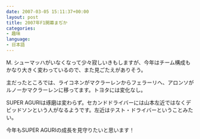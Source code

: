 ```yaml
---
date: 2007-03-05 15:11:37+00:00
layout: post
title: 2007年F1開幕まぢか
categories:
- 趣味
language:
- 日本語
---
```


M. シューマッハがいなくなって少々寂しいきもしますが、今年はチーム構成もかなり大きく変わっているので、また見ごたえがありそう。

主だったところでは、ライコネンがマクラーレンからフェラーリへ、アロンソがルノーかマクラーレンに移ってます。トヨタには変化なし。

SUPER AGURIは琢磨は変わらず。セカンドドライバーには山本左近ではなくデビッドソンという人がなるようです。左近はテスト・ドライバーということみたい。

今年もSUPER AGURIの成長を見守りたいと思います！
